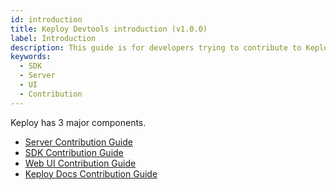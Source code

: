```yaml
---
id: introduction
title: Keploy Devtools introduction (v1.0.0)
label: Introduction
description: This guide is for developers trying to contribute to Keploy codebase.
keywords:
  - SDK
  - Server
  - UI
  - Contribution
---
```


Keploy has 3 major components.

- [Server Contribution Guide](/devtools/server-contrib-guide)
- [SDK Contribution Guide](/devtools/sdk-contrib-guide)
- [Web UI Contribution Guide](/devtools/ui-contrib-guide)
- [Keploy Docs Contribution Guide](/devtools/docs-contrib-guide)
